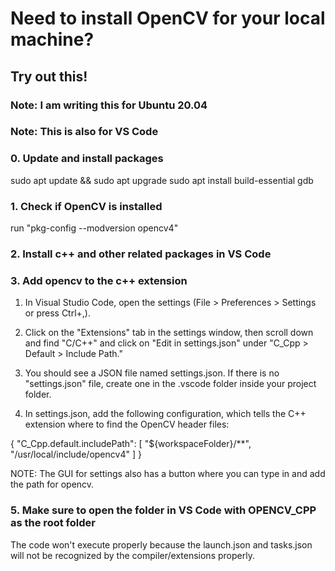# Need to install OpenCV for your local machine? 
## Try out this!
### Note: I am writing this for Ubuntu 20.04
### Note: This is also for VS Code

### 0. Update and install packages

sudo apt update && sudo apt upgrade
sudo apt install build-essential gdb

### 1. Check if OpenCV is installed

run "pkg-config --modversion opencv4"

### 2. Install c++ and other related packages in VS Code

### 3. Add opencv to the c++ extension

1. In Visual Studio Code, open the settings (File > Preferences > Settings or press Ctrl+,).

2. Click on the "Extensions" tab in the settings window, then scroll down and find "C/C++" and click on "Edit in settings.json" under "C_Cpp > Default > Include Path."

3. You should see a JSON file named settings.json. If there is no "settings.json" file, create one in the .vscode folder inside your project folder.

4. In settings.json, add the following configuration, which tells the C++ extension where to find the OpenCV header files:


{
    "C_Cpp.default.includePath": [
        "${workspaceFolder}/**",
        "/usr/local/include/opencv4"
    ]
}

NOTE: The GUI for settings also has a button where you can type in and add the path for opencv.


### 5. Make sure to open the folder in VS Code with OPENCV_CPP as the root folder

The code won't execute properly because the launch.json and tasks.json will not be recognized by the compiler/extensions properly.

